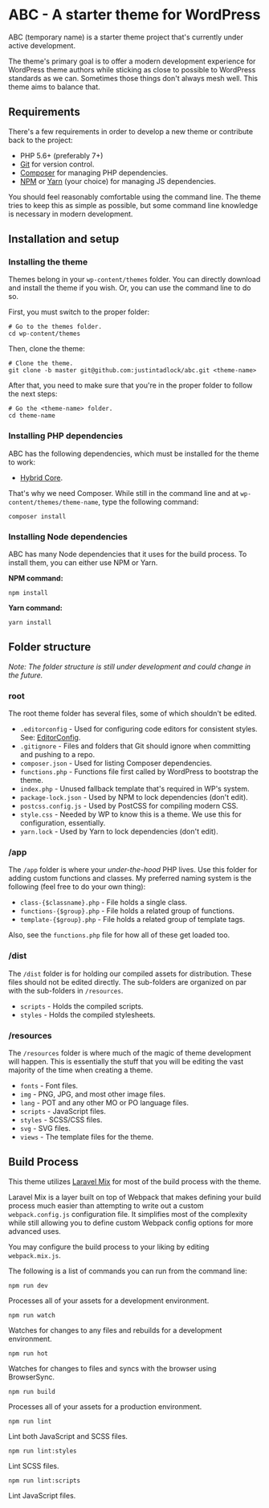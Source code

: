 # ABC - A starter theme for WordPress

ABC (temporary name) is a starter theme project that's currently under active development.

The theme's primary goal is to offer a modern development experience for WordPress theme authors while sticking as close to possible to WordPress standards as we can.  Sometimes those things don't always mesh well.  This theme aims to balance that.

## Requirements

There's a few requirements in order to develop a new theme or contribute back to the project:

* PHP 5.6+ (preferably 7+)
* [Git](https://git-scm.com/) for version control.
* [Composer](https://getcomposer.org/) for managing PHP dependencies.
* [NPM](https://www.npmjs.com/) or [Yarn](https://yarnpkg.com/en/) (your choice) for managing JS dependencies.

You should feel reasonably comfortable using the command line. The theme tries to keep this as simple as possible, but some command line knowledge is necessary in modern development.

## Installation and setup

### Installing the theme

Themes belong in your `wp-content/themes` folder.  You can directly download and install the theme if you wish.  Or, you can use the command line to do so.

First, you must switch to the proper folder:

```
# Go to the themes folder.
cd wp-content/themes
```

Then, clone the theme:

```
# Clone the theme.
git clone -b master git@github.com:justintadlock/abc.git <theme-name>
```

After that, you need to make sure that you're in the proper folder to follow the next steps:

```
# Go the <theme-name> folder.
cd theme-name
```

### Installing PHP dependencies

ABC has the following dependencies, which must be installed for the theme to work:

* [Hybrid Core](https://github.com/justintadlock/hybrid-core).

That's why we need Composer. While still in the command line and at `wp-content/themes/theme-name`, type the following command:

```
composer install
```

### Installing Node dependencies

ABC has many Node dependencies that it uses for the build process.  To install them, you can either use NPM or Yarn.

**NPM command:**

```
npm install
```

**Yarn command:**

```
yarn install
```

## Folder structure

_Note: The folder structure is still under development and could change in the future._

### root

The root theme folder has several files, some of which shouldn't be edited.

* `.editorconfig` - Used for configuring code editors for consistent styles. See: [EditorConfig](http://editorconfig.org/).
* `.gitignore` - Files and folders that Git should ignore when committing and pushing to a repo.
* `composer.json` - Used for listing Composer dependencies.
* `functions.php` - Functions file first called by WordPress to bootstrap the theme.
* `index.php` - Unused fallback template that's required in WP's system.
* `package-lock.json` - Used by NPM to lock dependencies (don't edit).
* `postcss.config.js` - Used by PostCSS for compiling modern CSS.
* `style.css` - Needed by WP to know this is a theme. We use this for configuration, essentially.
* `yarn.lock` - Used by Yarn to lock dependencies (don't edit).

### /app

The `/app` folder is where your _under-the-hood_ PHP lives.  Use this folder for adding custom functions and classes.  My preferred naming system is the following (feel free to do your own thing):

* `class-{$classname}.php` - File holds a single class.
* `functions-{$group}.php` - File holds a related group of functions.
* `template-{$group}.php` - File holds a related group of template tags.

Also, see the `functions.php` file for how all of these get loaded too.

### /dist

The `/dist` folder is for holding our compiled assets for distribution. These files should not be edited directly.  The sub-folders are organized on par with the sub-folders in `/resources`.

* `scripts` - Holds the compiled scripts.
* `styles` - Holds the compiled stylesheets.

### /resources

The `/resources` folder is where much of the magic of theme development will happen.  This is essentially the stuff that you will be editing the vast majority of the time when creating a theme.

* `fonts` - Font files.
* `img` - PNG, JPG, and most other image files.
* `lang` - POT and any other MO or PO language files.
* `scripts` - JavaScript files.
* `styles` - SCSS/CSS files.
* `svg` - SVG files.
* `views` - The template files for the theme.

## Build Process

This theme utilizes [Laravel Mix](https://laravel.com/docs/5.6/mix) for most of the build process with the theme.

Laravel Mix is a layer built on top of Webpack that makes defining your build process much easier than attempting to write out a custom `webpack.config.js` configuration file.  It simplifies most of the complexity while still allowing you to define custom Webpack config options for more advanced uses.

You may configure the build process to your liking by editing `webpack.mix.js`.

The following is a list of commands you can run from the command line:

```
npm run dev
```

Processes all of your assets for a development environment.

```
npm run watch
```

Watches for changes to any files and rebuilds for a development environment.

```
npm run hot
```

Watches for changes to files and syncs with the browser using BrowserSync.

```
npm run build
```

Processes all of your assets for a production environment.

```
npm run lint
```

Lint both JavaScript and SCSS files.

```
npm run lint:styles
```

Lint SCSS files.

```
npm run lint:scripts
```

Lint JavaScript files.
